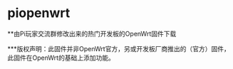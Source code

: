 ﻿# piopenwrt
**由Pi玩家交流群修改出来的热门开发板的OpenWrt固件下载  
  
***版权声明：此固件并非OpenWrt官方，另或开发板厂商推出的（官方）固件，此固件在OpenWrt的基础上添加功能。
